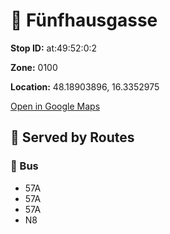 # 🚉 Fünfhausgasse


**Stop ID:** at:49:52:0:2

**Zone:** 0100

**Location:** 48.18903896, 16.3352975

[Open in Google Maps](https://www.google.com/maps?q=48.18903896,16.3352975)

## 🚆 Served by Routes

### 🚌 Bus
- 57A
- 57A
- 57A
- N8